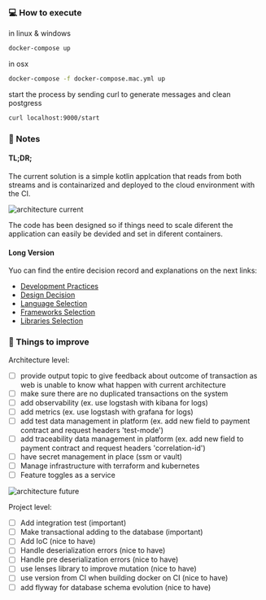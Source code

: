 ### :computer: How to execute

in linux & windows
```bash
docker-compose up
```

in osx 
```bash 
docker-compose -f docker-compose.mac.yml up
```

start the process by sending curl to generate messages and clean postgress
```bash 
curl localhost:9000/start
```

### :memo: Notes

#### TL;DR;
The current solution is a simple kotlin applcation that reads from both streams and is containarized and deployed to the cloud environment with the CI.

![architecture current](https://user-images.githubusercontent.com/3071208/81049647-24bc5f00-8eae-11ea-9b42-f982a13c4d94.png)


The code has been designed so if things need to scale diferent the application can easily be devided and set in diferent containers.
#### Long Version

Yuo can find the entire decision record and explanations on the next links:
- [Development Practices](docs/practices.md)
- [Design Decision](docs/design.md)
- [Language Selection](docs/language.md)
- [Frameworks Selection](docs/frameworks.md)
- [Libraries Selection](docs/libraries.md)


### :pushpin: Things to improve

Architecture level:
- [ ] provide output topic to give feedback about outcome of transaction as web is unable to know what happen with current architecture
- [ ] make sure there are no duplicated transactions on the system
- [ ] add observability (ex. use logstash with kibana for logs)
- [ ] add metrics (ex. use logstash with grafana for logs)
- [ ] add test data management in platform (ex. add new field to payment contract and request headers 'test-mode')
- [ ] add traceability data management in platform (ex. add new field to payment contract and request headers 'correlation-id')
- [ ] have secret management in place (ssm or vault)
- [ ] Manage infrastructure with terraform and kubernetes
- [ ] Feature toggles as a service

![architecture future](https://user-images.githubusercontent.com/3071208/81050485-9648dd00-8eaf-11ea-8ee6-ff0139c3ed37.png)


Project level:
- [ ] Add integration test (important)
- [ ] Make transactional adding to the database (important)
- [ ] Add IoC (nice to have)
- [ ] Handle deserialization errors (nice to have)
- [ ] Handle pre deserialization errors (nice to have)
- [ ] use lenses library to improve mutation (nice to have)
- [ ] use version from CI when building docker on CI (nice to have)
- [ ] add flyway for database schema evolution (nice to have)
